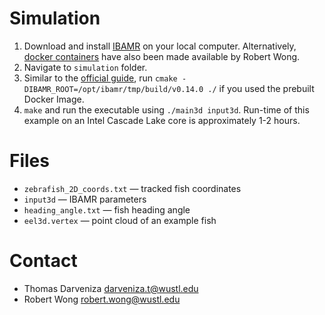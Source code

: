 # Simulation

1. Download and install [IBAMR](https://ibamr.github.io) on your local computer. Alternatively, [docker containers](https://hub.docker.com/repository/docker/d0ckaaa/ibamr) have also been made available by Robert Wong.
2. Navigate to `simulation` folder.
3. Similar to the [official guide](https://ibamr.github.io/linking), run `cmake -DIBAMR_ROOT=/opt/ibamr/tmp/build/v0.14.0 ./` if you used the prebuilt Docker Image.
4. `make` and run the executable using `./main3d input3d`. Run-time of this example on an Intel Cascade Lake core is approximately 1-2 hours.

# Files

- `zebrafish_2D_coords.txt` &mdash; tracked fish coordinates
- `input3d` &mdash; IBAMR parameters
- `heading_angle.txt` &mdash; fish heading angle
- `eel3d.vertex` &mdash; point cloud of an example fish

# Contact

- Thomas Darveniza darveniza.t@wustl.edu
- Robert Wong robert.wong@wustl.edu
